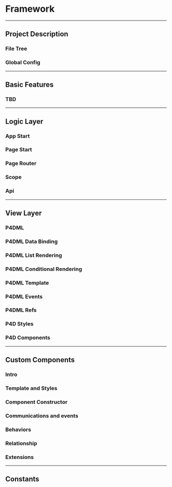 # Framework
---
## Project Description
### File Tree
### Global Config
---
## Basic Features
### TBD
---
## Logic Layer
### App Start
### Page Start
### Page Router
### Scope
### Api
---
## View Layer
### P4DML
### P4DML Data Binding
### P4DML List Rendering
### P4DML Conditional Rendering
### P4DML Template
### P4DML Events
### P4DML Refs
### P4D Styles
### P4D Components
---
## Custom Components
### Intro
### Template and Styles
### Component Constructor
### Communications and events
### Behaviors
### Relationship
### Extensions
---
## Constants


